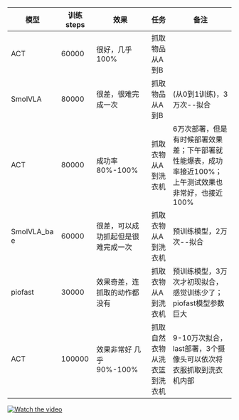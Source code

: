 





| 模型        | 训练steps | 效果                         | 任务                         | 备注                                                                 |
|-------------|-----------|------------------------------|------------------------------|----------------------------------------------------------------------|
| ACT         | 60000     | 很好，几乎100%               | 抓取物品从A到B               |                                                                      |
| SmolVLA     | 80000     | 很差，很难完成一次           | 抓取物品从A到B               | (从0到1训练)，3万次--拟合                                            |
| ACT         | 80000     | 成功率80%-100%               | 抓取衣物从A到洗衣机          | 6万次部署，但是有时候部署效果差；下午部署就性能爆表，成功率接近100%；上午测试效果也非常好，也接近100% |
| SmolVLA_ba e | 60000     | 很差，可以成功抓起但是很难完成一次 | 抓取衣物从A到洗衣机          | 预训练模型，2万次--拟合                                              |
| piofast     | 30000     | 效果奇差，连抓取的动作都没有 | 抓取衣物从A到洗衣机          | 预训练模型，3万次才初现拟合，感觉训练少了；piofast模型参数巨大       |
| ACT         | 100000    | 效果非常好 几乎90%-100%      | 抓取自然衣物从洗衣篮到洗衣机 | 9-10万次拟合，last部署，3个摄像头可以依次将衣服抓取到洗衣机内部     |






[![Watch the video](https://img.youtube.com/vi/视频ID/hqdefault.jpg)](https://www.youtube.com/watch?v=视频ID)



